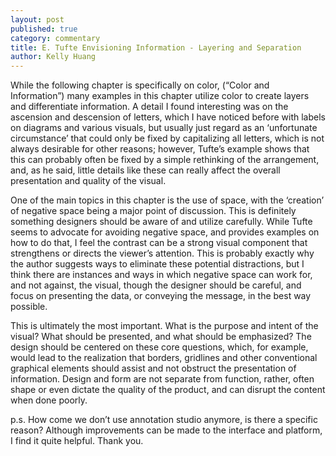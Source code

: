```yaml
---
layout: post
published: true
category: commentary
title: E. Tufte Envisioning Information - Layering and Separation
author: Kelly Huang
---
```

While the following chapter is specifically on color, (“Color and Information”) many examples in this chapter utilize color to create layers and differentiate information. A detail I found interesting was on the ascension and descension of letters, which I have noticed before with labels on diagrams and various visuals, but usually just regard as an ‘unfortunate circumstance’ that could only be fixed by capitalizing all letters, which is not always desirable for other reasons; however, Tufte’s example shows that this can probably often be fixed by a simple rethinking of the arrangement, and, as he said, little details like these can really affect the overall presentation and quality of the visual.

One of the main topics in this chapter is the use of space, with the ‘creation’ of negative space being a major point of discussion. This is definitely something designers should be aware of and utilize carefully. While Tufte seems to advocate for avoiding negative space, and provides examples on how to do that, I feel the contrast can be a strong visual component that strengthens or directs the viewer’s attention. This is probably exactly why the author suggests ways to eliminate these potential distractions, but I think there are instances and ways in which negative space can work for, and not against, the visual, though the designer should be careful, and focus on presenting the data, or conveying the message, in the best way possible.

This is ultimately the most important. What is the purpose and intent of the visual? What should be presented, and what should be emphasized? The design should be centered on these core questions, which, for example, would lead to the realization that borders, gridlines and other conventional graphical elements should assist and not obstruct the presentation of information. Design and form are not separate from function, rather, often shape or even dictate the quality of the product, and can disrupt the content when done poorly.

p.s. How come we don’t use annotation studio anymore, is there a specific reason? Although improvements can be made to the interface and platform, I find it quite helpful. Thank you.
